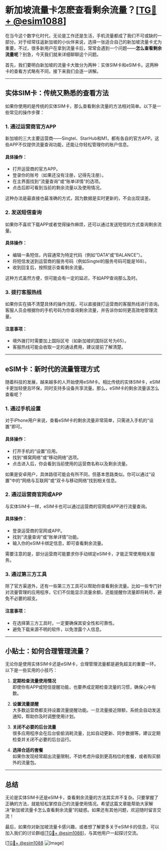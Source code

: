 # 新加坡流量卡怎麽查看剩余流量？[[TG💪+ @esim1088](https://t.me/s/esim1088)]

在当今这个数字化时代，无论是工作还是生活，手机流量都成了我们不可或缺的一部分。对于经常往返新加坡的小伙伴来说，选择一张适合自己的新加坡流量卡尤为重要。不过，很多新用户在拿到流量卡后，常常会遇到一个问题——**怎么查看剩余流量呢**？别急，今天我们就来详细聊聊这个问题。

首先，我们要明白新加坡的流量卡大致分为两种：实体SIM卡和eSIM卡。这两种卡的查看方式略有不同，接下来我们会逐一讲解。

---

## 实体SIM卡：传统又熟悉的查看方法

如果你使用的是传统的实体SIM卡，那么查看剩余流量的方法相对简单。以下是一些常见的操作步骤：

### 1. **通过运营商官方APP**
新加坡的三大主要运营商——Singtel、StarHub和M1，都有各自的官方APP。这些APP不仅提供流量查询功能，还能让你轻松管理你的账户信息。

#### 具体操作：
- 打开运营商的官方APP。
- 登录你的账号（如果还没有注册，记得先注册）。
- 在主界面找到“流量查询”或“账单详情”的选项。
- 点击后即可看到当前的剩余流量以及使用情况。

这种办法是最直接也最准确的方式，因为数据是实时更新的，不会出现误差。

### 2. **发送短信查询**
如果你不喜欢下载APP或者觉得操作麻烦，还可以通过发送短信的方式查询剩余流量。

#### 具体操作：
- 编辑一条短信，内容通常为特定代码（例如“DATA”或“BALANCE”）。
- 将短信发送到运营商的服务号码（例如Singtel的服务号码可能是168）。
- 收到回复后，按照提示查看剩余流量。

这种方式虽然方便，但可能会有一定的延迟，不如APP查询那么及时。

### 3. **拨打客服热线**
如果你实在搞不清楚具体的操作流程，可以直接拨打运营商的客服热线进行咨询。客服人员会根据你的手机号码为你查询剩余流量，并告诉你如何更高效地管理流量。

#### 注意事项：
- 境外拨打时需要加上国际区号（如新加坡的国际区号为65）。
- 客服热线可能会收取一定的通话费用，建议提前了解清楚。

---

## eSIM卡：新时代的流量管理方式

随着科技的发展，越来越多的人开始使用eSIM卡。相比传统的实体SIM卡，eSIM卡更加轻便且环保，同时支持多设备共享流量。那么，eSIM卡的剩余流量该怎么查看呢？

### 1. **通过手机设置**
对于iPhone用户来说，查看eSIM卡的剩余流量非常简单，只需进入手机的“设置”即可。

#### 具体操作：
- 打开手机的“设置”应用。
- 找到“蜂窝网络”或“移动网络”选项。
- 点击进入后，你会看到当前使用的运营商名称以及剩余流量。

如果是安卓用户，具体路径可能会有所不同，但基本思路类似。你可以通过“设置”中的“网络与互联网”或“双卡与移动网络”找到相关信息。

### 2. **通过运营商官网或APP**
与实体SIM卡一样，eSIM卡也可以通过运营商的官网或APP进行流量查询。

#### 具体操作：
- 登录运营商的官网或APP。
- 找到“流量查询”或“账单详情”功能。
- 输入你的eSIM卡绑定信息，即可查看剩余流量。

需要注意的是，部分运营商可能要求你手动绑定eSIM卡，才能正常使用相关服务。

### 3. **通过第三方工具**
除了官方渠道外，还有一些第三方工具可以帮助你查看剩余流量。比如一些专门针对流量管理的应用程序，它们不仅能显示流量余额，还能提醒你流量即将耗尽，避免不必要的超支。

#### 注意事项：
- 在选择第三方工具时，一定要确保其安全性和可靠性。
- 避免下载来源不明的软件，以免泄露个人信息。

---

## 小贴士：如何合理管理流量？

无论你是使用实体SIM卡还是eSIM卡，合理管理流量都是避免超支的重要一环。以下是一些实用的小技巧：

1. **定期检查流量使用情况**  
   即使你有APP或短信提醒功能，也要养成定期检查流量的习惯，确保心中有数。

2. **设置流量提醒**  
   大多数运营商都支持设置流量提醒功能。一旦流量接近限额，系统会自动发送通知，帮助你及时调整使用计划。

3. **关闭不必要的后台流量**  
   很多应用程序会在后台偷偷消耗流量，比如自动更新、同步数据等。建议定期检查并关闭不必要的后台运行。

4. **选择合适的套餐**  
   如果你发现经常超出流量限制，不妨考虑升级到更高档位的套餐，或者购买额外的流量包。

---

## 总结

无论是实体SIM卡还是eSIM卡，查看剩余流量的方法其实并不复杂。只要掌握了正确的方法，就能轻松掌控自己的流量使用情况。希望这篇文章能帮助大家解决“新加坡流量卡怎么查看剩余流量”的疑惑。如果还有其他问题，欢迎随时留言交流！

最后，如果你对新加坡流量卡感兴趣，或者想了解更多关于eSIM卡的信息，可以加入我们的讨论群组[[TG💪+ @esim1088](https://t.me/s/esim1088)]，与其他用户一起探讨交流。

[[TG💪+ @esim1088](https://t.me/s/esim1088) ![Image](https://i.postimg.cc/4NQfJmqS/Snipaste-2025-05-13-00-14-12.png)]